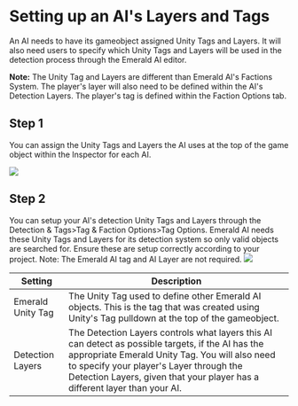 # Setting up an AI's Layers and Tags
An AI needs to have its gameobject assigned Unity Tags and Layers. It will also need users to specify which Unity Tags and Layers will be used in the detection process through the Emerald AI editor. 

**Note:** The Unity Tag and Layers are different than Emerald AI's Factions System. The player's layer will also need to be defined within the AI's Detection Layers. The player's tag is defined within the Faction Options tab.

## Step 1
You can assign the Unity Tags and Layers the AI uses at the top of the game object within the Inspector for each AI.

![](https://i.imgur.com/a6IoPfP.png)

## Step 2
You can setup your AI's detection Unity Tags and Layers through the Detection & Tags>Tag & Faction Options>Tag Options. Emerald AI needs these Unity Tags and Layers for its detection system so only valid objects are searched for. Ensure these are setup correctly according to your project. Note: The Emerald AI tag and AI Layer are not required.
![](https://i.imgur.com/W3cEGXn.png)

| Setting  | Description |
| ------------- | ------------- |
| Emerald Unity Tag  | The Unity Tag used to define other Emerald AI objects. This is the tag that was created using Unity's Tag pulldown at the top of the gameobject.  |
| Detection Layers  | The Detection Layers controls what layers this AI can detect as possible targets, if the AI has the appropriate Emerald Unity Tag. You will also need to specify your player's Layer through the Detection Layers, given that your player has a different layer than your AI.  |